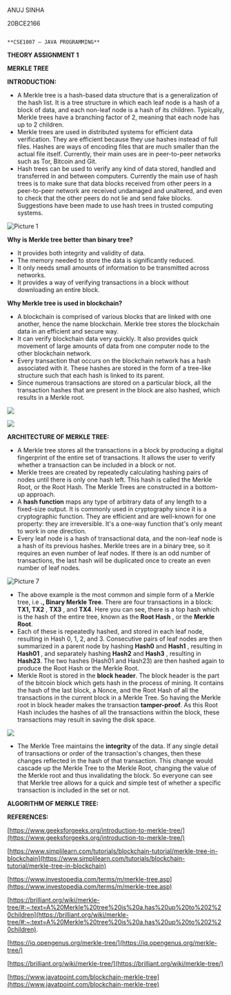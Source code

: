 ANUJ SINHA

20BCE2166

                                                                           **CSE1007 – JAVA PROGRAMMING**

**THEORY ASSIGNMENT 1**

**MERKLE TREE**

**INTRODUCTION:**

- A Merkle tree is a hash-based data structure that is a generalization of the hash list. It is a tree structure in which each leaf node is a hash of a block of data, and each non-leaf node is a hash of its children. Typically, Merkle trees have a branching factor of 2, meaning that each node has up to 2 children.
- Merkle trees are used in distributed systems for efficient data verification. They are efficient because they use hashes instead of full files. Hashes are ways of encoding files that are much smaller than the actual file itself. Currently, their main uses are in peer-to-peer networks such as Tor, Bitcoin and Git.
- Hash trees can be used to verify any kind of data stored, handled and transferred in and between computers. Currently the main use of hash trees is to make sure that data blocks received from other peers in a peer-to-peer network are received undamaged and unaltered, and even to check that the other peers do not lie and send fake blocks. Suggestions have been made to use hash trees in trusted computing systems.

![Picture 1](RackMultipart20220425-1-230lvr_html_202fb2fb57c85752.gif)

**Why is Merkle tree better than binary tree?**

- It provides both integrity and validity of data.
- The memory needed to store the data is significantly reduced.
- It only needs small amounts of information to be transmitted across networks.
- It provides a way of verifying transactions in a block without downloading an entire block.

**Why Merkle tree is used in blockchain?**

- A blockchain is comprised of various blocks that are linked with one another, hence the name blockchain. Merkle tree stores the blockchain data in an efficient and secure way.
- It can verify blockchain data very quickly. It also provides quick movement of large amounts of data from one computer node to the other blockchain network.
- Every transaction that occurs on the blockchain network has a hash associated with it. These hashes are stored in the form of a tree-like structure such that each hash is linked to its parent.
- Since numerous transactions are stored on a particular block, all the transaction hashes that are present in the block are also hashed, which results in a Merkle root.

![](RackMultipart20220425-1-230lvr_html_944b7a0206a18733.jpg)

![](RackMultipart20220425-1-230lvr_html_de30a1e45ac7798e.png)

**ARCHITECTURE OF MERKLE TREE:**

- A Merkle tree stores all the transactions in a block by producing a digital fingerprint of the entire set of transactions. It allows the user to verify whether a transaction can be included in a block or not.
- Merkle trees are created by repeatedly calculating hashing pairs of nodes until there is only one hash left. This hash is called the Merkle Root, or the Root Hash. The Merkle Trees are constructed in a bottom-up approach.
- A **hash function** maps any type of arbitrary data of any length to a fixed-size output. It is commonly used in cryptography since it is a cryptographic function. They are efficient and are well-known for one property: they are irreversible. It&#39;s a one-way function that&#39;s only meant to work in one direction.
- Every leaf node is a hash of transactional data, and the non-leaf node is a hash of its previous hashes. Merkle trees are in a binary tree, so it requires an even number of leaf nodes. If there is an odd number of transactions, the last hash will be duplicated once to create an even number of leaf nodes.

![Picture 7](RackMultipart20220425-1-230lvr_html_75ad57477b48e1a7.gif)

- The above example is the most common and simple form of a Merkle tree, i.e **., Binary Merkle Tree**. There are four transactions in a block: **TX1, TX2** , **TX3** , and **TX4**. Here you can see, there is a top hash which is the hash of the entire tree, known as the **Root Hash** , or the **Merkle Root**.
- Each of these is repeatedly hashed, and stored in each leaf node, resulting in Hash 0, 1, 2, and 3. Consecutive pairs of leaf nodes are then summarized in a parent node by hashing **Hash0** and **Hash1** , resulting in **Hash01** , and separately hashing **Hash2** and **Hash3** , resulting in **Hash23**. The two hashes (Hash01 and Hash23) are then hashed again to produce the Root Hash or the Merkle Root.
- Merkle Root is stored in the **block header**. The block header is the part of the bitcoin block which gets hash in the process of mining. It contains the hash of the last block, a Nonce, and the Root Hash of all the transactions in the current block in a Merkle Tree. So having the Merkle root in block header makes the transaction **tamper-proof**. As this Root Hash includes the hashes of all the transactions within the block, these transactions may result in saving the disk space.

![](RackMultipart20220425-1-230lvr_html_95bed0d4c8eaf513.png)

- The Merkle Tree maintains the **integrity** of the data. If any single detail of transactions or order of the transaction&#39;s changes, then these changes reflected in the hash of that transaction. This change would cascade up the Merkle Tree to the Merkle Root, changing the value of the Merkle root and thus invalidating the block. So everyone can see that Merkle tree allows for a quick and simple test of whether a specific transaction is included in the set or not.

**ALGORITHM OF MERKLE TREE:**

**REFERENCES:**

[https://www.geeksforgeeks.org/introduction-to-merkle-tree/](https://www.geeksforgeeks.org/introduction-to-merkle-tree/)

[https://www.simplilearn.com/tutorials/blockchain-tutorial/merkle-tree-in-blockchain](https://www.simplilearn.com/tutorials/blockchain-tutorial/merkle-tree-in-blockchain)

[https://www.investopedia.com/terms/m/merkle-tree.asp](https://www.investopedia.com/terms/m/merkle-tree.asp)

[https://brilliant.org/wiki/merkle-tree/#:~:text=A%20Merkle%20tree%20is%20a,has%20up%20to%202%20children](https://brilliant.org/wiki/merkle-tree/#:~:text=A%20Merkle%20tree%20is%20a,has%20up%20to%202%20children).

[https://iq.opengenus.org/merkle-tree/](https://iq.opengenus.org/merkle-tree/)

[https://brilliant.org/wiki/merkle-tree/](https://brilliant.org/wiki/merkle-tree/)

[https://www.javatpoint.com/blockchain-merkle-tree](https://www.javatpoint.com/blockchain-merkle-tree)
